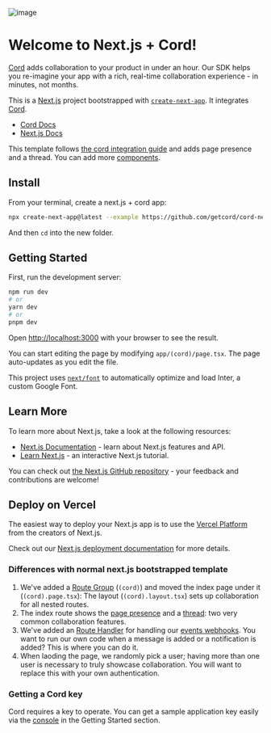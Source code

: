 
![image](https://github.com/getcord/cord-remix/assets/529333/70205e83-79b3-44cf-9f30-3d34bd4ab8c1)
# Welcome to Next.js + Cord!

[Cord](https://www.cord.com) adds collaboration to your product in under an hour. Our SDK helps you re-imagine your app with a rich, real-time collaboration experience - in minutes, not months.

This is a [Next.js](https://nextjs.org/) project bootstrapped with [`create-next-app`](https://github.com/vercel/next.js/tree/canary/packages/create-next-app).
It integrates [Cord](https://www.cord.com).
- [Cord Docs](https://docs.cord.com)
- [Next.js Docs](https://nextjs.org/docs)

This template follows [the cord integration guide](https://docs.cord.com/get-started/integration-guide) and adds page presence and a thread.
You can add more [components](https://docs.cord.com/components).

## Install
From your terminal, create a next.js + cord app:
```bash
npx create-next-app@latest --example https://github.com/getcord/cord-nextjs
```
And then `cd` into the new folder.

## Getting Started

First, run the development server:

```bash
npm run dev
# or
yarn dev
# or
pnpm dev
```

Open [http://localhost:3000](http://localhost:3000) with your browser to see the result.

You can start editing the page by modifying `app/(cord)/page.tsx`. The page auto-updates as you edit the file.

This project uses [`next/font`](https://nextjs.org/docs/basic-features/font-optimization) to automatically optimize and load Inter, a custom Google Font.

## Learn More

To learn more about Next.js, take a look at the following resources:

- [Next.js Documentation](https://nextjs.org/docs) - learn about Next.js features and API.
- [Learn Next.js](https://nextjs.org/learn) - an interactive Next.js tutorial.

You can check out [the Next.js GitHub repository](https://github.com/vercel/next.js/) - your feedback and contributions are welcome!

## Deploy on Vercel

The easiest way to deploy your Next.js app is to use the [Vercel Platform](https://vercel.com/new?utm_medium=default-template&filter=next.js&utm_source=create-next-app&utm_campaign=create-next-app-readme) from the creators of Next.js.

Check out our [Next.js deployment documentation](https://nextjs.org/docs/deployment) for more details.

### Differences with normal next.js bootstrapped template

1. We've added a [Route Group](https://nextjs.org/docs/app/building-your-application/routing/route-groups) (`(cord)`) and moved the index page under it (`(cord).page.tsx`): The layout (`(cord).layout.tsx`) sets up collaboration for all nested routes.
2. The index route shows the [page presence](https://docs.cord.com/components/cord-page-presence) and a [thread](https://docs.cord.com/components/cord-thread): two very common collaboration features.
3. We've added an [Route Handler](https://nextjs.org/docs/app/building-your-application/routing/route-handlers) for handling our [events webhooks](https://docs.cord.com/reference/events-webhook). You want to run our own code when a message is added or a notification is added? This is where you can do it.
4. When laoding the page, we randomly pick a user; having more than one user is necessary to truly showcase collaboration. You will want to replace this with your own authentication.

### Getting a Cord key
Cord requires a key to operate.
You can get a sample application key easily via the [console](https://console.cord.com) in the Getting Started section.
